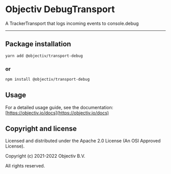 # Objectiv DebugTransport

A TrackerTransport that logs incoming events to console.debug

---

## Package installation

```sh
yarn add @objectiv/transport-debug
```

### or

```sh
npm install @objectiv/transport-debug
```

## Usage

For a detailed usage guide, see the documentation: [https://objectiv.io/docs](https://objectiv.io/docs)

## Copyright and license

Licensed and distributed under the Apache 2.0 License (An OSI Approved License).

Copyright (c) 2021-2022 Objectiv B.V.

All rights reserved.
